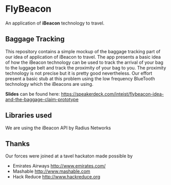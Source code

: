 # FlyBeacon

An application of **iBeacon** technology to travel.

## Baggage Tracking 

This repository contains a simple mockup of the baggage tracking part of our idea of application of iBeacon to travel. The app presents a basic idea of how the iBeacon technology can be used to track the arrival of your bag to the luggage belt and track the proximity of your bag to you. The proximity technology is not precise but it is pretty good nevertheless. Our effort present a basic stub at this problem using the low frequency BlueTooth technology which the iBeacons are using.


**Slides** can be found here: https://speakerdeck.com/inteist/flybeacon-idea-and-the-baggage-claim-prototype


## Libraries used
We are using the iBeacon API by Radius Networks

## Thanks

Our forces were joined at a tavel hackaton made possible by 

- Emirates Airways http://www.emirates.com/
- Mashable	http://www.mashable.com
- Hack Reduce http://www.hackreduce.org


